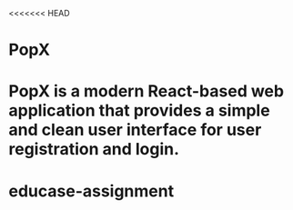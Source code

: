 <<<<<<< HEAD
# PopX

PopX is a modern React-based web application that provides a simple and clean user interface for user registration and login.
=======
# educase-assignment

